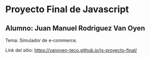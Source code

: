 # Proyecto Final de Javascript
## Alumno: Juan Manuel Rodriguez Van Oyen

Tema: Simulador de e-commerce.

Link del sitio: https://vanoyen-teco.github.io/js-proyecto-final/